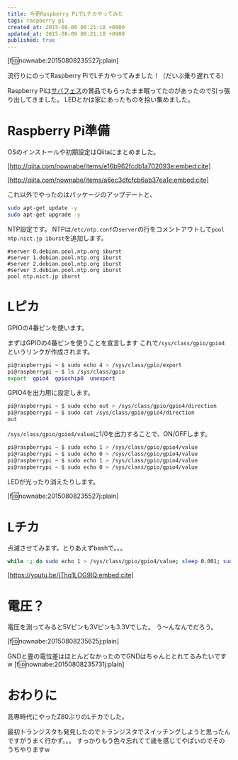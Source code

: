 ```yaml
---
title: 今更Raspberry PiでLチカやってみた
tags: raspberry pi
created_at: 2015-08-09 00:21:18 +0900
updated_at: 2015-08-09 00:21:18 +0900
published: true
---
```


[f:id:nownabe:20150808235527j:plain]

流行りにのってRaspberry PiでLチカやってみました！（だいぶ乗り遅れてる）

Raspberry Piは[サバフェス](http://svfes2015.ds.jp-east.idcfcloud.com/index.html)の賞品でもらったまま眠ってたのがあったので引っ張り出してきました。
LEDとかは家にあったものを拾い集めました。


# Raspberry Pi準備
OSのインストールや初期設定はQiitaにまとめました。

[http://qiita.com/nownabe/items/e16b962fcdb1a702093e:embed:cite]

[http://qiita.com/nownabe/items/a6ec3dfcfcb6ab37ea1e:embed:cite]

これ以外でやったのはパッケージのアップデートと、

```bash
sudo apt-get update -y
sudo apt-get upgrade -y
```

NTP設定です。
NTPは`/etc/ntp.conf`の`server`の行をコメントアウトして`pool ntp.nict.jp iburst`を追加します。

```
#server 0.debian.pool.ntp.org iburst
#server 1.debian.pool.ntp.org iburst
#server 2.debian.pool.ntp.org iburst
#server 3.debian.pool.ntp.org iburst
pool ntp.nict.jp iburst
```

# Lピカ
GPIOの4番ピンを使います。

まずはGPIOの4番ピンを使うことを宣言します
これで`/sys/class/gpio/gpio4`というリンクが作成されます。

```bash
pi@raspberrypi ~ $ sudo echo 4 > /sys/class/gpio/export
pi@raspberrypi ~ $ ls /sys/class/gpio
export  gpio4  gpiochip0  unexport
```

GPIO4を出力用に設定します。

```bash
pi@raspberrypi ~ $ sudo echo out > /sys/class/gpio/gpio4/direction
pi@raspberrypi ~ $ sudo cat /sys/class/gpio/gpio4/direction
out
```

`/sys/class/gpio/gpio4/value`に1/0を出力することで、ON/OFFします。

```bash
pi@raspberrypi ~ $ sudo echo 1 > /sys/class/gpio/gpio4/value
pi@raspberrypi ~ $ sudo echo 0 > /sys/class/gpio/gpio4/value
pi@raspberrypi ~ $ sudo echo 1 > /sys/class/gpio/gpio4/value
pi@raspberrypi ~ $ sudo echo 0 > /sys/class/gpio/gpio4/value
```

LEDが光ったり消えたりします。

[f:id:nownabe:20150808235527j:plain]

# Lチカ
点滅させてみます。とりあえずbashで。。。

```bash
while :; do sudo echo 1 > /sys/class/gpio/gpio4/value; sleep 0.001; sudo echo 0 > /sys/class/gpio/gpio4/value; sleep 0.001; done
```

[https://youtu.be/jThq1LOG9IQ:embed:cite]

# 電圧？
電圧を測ってみると5Vピンも3Vピンも3.3Vでした。
う〜んなんでだろう。

[f:id:nownabe:20150808235625j:plain]

GNDと畳の電位差はほとんどなかったのでGNDはちゃんととれてるみたいですw
[f:id:nownabe:20150808235731j:plain]

# おわりに
高専時代にやったZ80ぶりのLチカでした。

最初トランジスタも発見したのでトランジスタでスイッチングしようと思ったんですがうまく行かず。。。
すっかりもう色々忘れてて歳を感じてやばいのでそのうちやりますw
